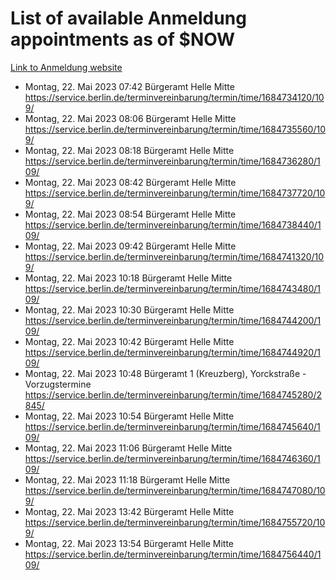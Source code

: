 # List of available Anmeldung appointments as of $NOW
[Link to Anmeldung website](https://service.berlin.de/terminvereinbarung/termin/tag.php?termin=1&anliegen[]=120686&dienstleisterlist=122210,122217,327316,122219,327312,122227,327314,122231,327346,122243,327348,122254,122252,329742,122260,329745,122262,329748,122271,327278,122273,327274,122277,327276,330436,122280,327294,122282,327290,122284,327292,122291,327270,122285,327266,122286,327264,122296,327268,150230,329760,122297,327286,122294,327284,122312,329763,122314,329775,122304,327330,122311,327334,122309,327332,317869,122281,327352,122279,329772,122283,122276,327324,122274,327326,122267,329766,122246,327318,122251,327320,122257,327322,122208,327298,122226,327300&herkunft=http%3A%2F%2Fservice.berlin.de%2Fdienstleistung%2F120686%2F)
- Montag, 22. Mai 2023 07:42 Bürgeramt Helle Mitte https://service.berlin.de/terminvereinbarung/termin/time/1684734120/109/
- Montag, 22. Mai 2023 08:06 Bürgeramt Helle Mitte https://service.berlin.de/terminvereinbarung/termin/time/1684735560/109/
- Montag, 22. Mai 2023 08:18 Bürgeramt Helle Mitte https://service.berlin.de/terminvereinbarung/termin/time/1684736280/109/
- Montag, 22. Mai 2023 08:42 Bürgeramt Helle Mitte https://service.berlin.de/terminvereinbarung/termin/time/1684737720/109/
- Montag, 22. Mai 2023 08:54 Bürgeramt Helle Mitte https://service.berlin.de/terminvereinbarung/termin/time/1684738440/109/
- Montag, 22. Mai 2023 09:42 Bürgeramt Helle Mitte https://service.berlin.de/terminvereinbarung/termin/time/1684741320/109/
- Montag, 22. Mai 2023 10:18 Bürgeramt Helle Mitte https://service.berlin.de/terminvereinbarung/termin/time/1684743480/109/
- Montag, 22. Mai 2023 10:30 Bürgeramt Helle Mitte https://service.berlin.de/terminvereinbarung/termin/time/1684744200/109/
- Montag, 22. Mai 2023 10:42 Bürgeramt Helle Mitte https://service.berlin.de/terminvereinbarung/termin/time/1684744920/109/
- Montag, 22. Mai 2023 10:48 Bürgeramt 1 (Kreuzberg), Yorckstraße - Vorzugstermine https://service.berlin.de/terminvereinbarung/termin/time/1684745280/2845/
- Montag, 22. Mai 2023 10:54 Bürgeramt Helle Mitte https://service.berlin.de/terminvereinbarung/termin/time/1684745640/109/
- Montag, 22. Mai 2023 11:06 Bürgeramt Helle Mitte https://service.berlin.de/terminvereinbarung/termin/time/1684746360/109/
- Montag, 22. Mai 2023 11:18 Bürgeramt Helle Mitte https://service.berlin.de/terminvereinbarung/termin/time/1684747080/109/
- Montag, 22. Mai 2023 13:42 Bürgeramt Helle Mitte https://service.berlin.de/terminvereinbarung/termin/time/1684755720/109/
- Montag, 22. Mai 2023 13:54 Bürgeramt Helle Mitte https://service.berlin.de/terminvereinbarung/termin/time/1684756440/109/
